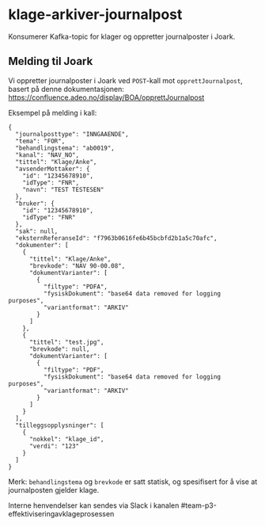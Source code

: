# klage-arkiver-journalpost
Konsumerer Kafka-topic for klager og oppretter journalposter i Joark.

## Melding til Joark

Vi oppretter journalposter i Joark ved `POST`-kall mot `opprettJournalpost`, basert på denne dokumentasjonen: https://confluence.adeo.no/display/BOA/opprettJournalpost

Eksempel på melding i kall: 
```
{
  "journalposttype": "INNGAAENDE",
  "tema": "FOR",
  "behandlingstema": "ab0019",
  "kanal": "NAV_NO",
  "tittel": "Klage/Anke",
  "avsenderMottaker": {
    "id": "12345678910",
    "idType": "FNR",
    "navn": "TEST TESTESEN"
  },
  "bruker": {
    "id": "12345678910",
    "idType": "FNR"
  },
  "sak": null,
  "eksternReferanseId": "f7963b0616fe6b45bcbfd2b1a5c70afc",
  "dokumenter": [
    {
      "tittel": "Klage/Anke",
      "brevkode": "NAV 90-00.08",
      "dokumentVarianter": [
        {
          "filtype": "PDFA",
          "fysiskDokument": "base64 data removed for logging purposes",
          "variantformat": "ARKIV"
        }
      ]
    },
    {
      "tittel": "test.jpg",
      "brevkode": null,
      "dokumentVarianter": [
        {
          "filtype": "PDF",
          "fysiskDokument": "base64 data removed for logging purposes",
          "variantformat": "ARKIV"
        }
      ]
    }
  ],
  "tilleggsopplysninger": [
    {
      "nokkel": "klage_id",
      "verdi": "123"
    }
  ]
}
```
Merk:
`behandlingstema` og `brevkode` er satt statisk, og spesifisert for å vise at journalposten gjelder klage. 

Interne henvendelser kan sendes via Slack i kanalen #team-p3-effektiviseringavklageprosessen
